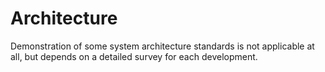 # Architecture
Demonstration of some system architecture standards is not applicable at all, but depends on a detailed survey for each development.
